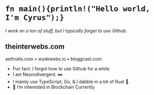 # `fn main(){println!("Hello world, I'm Cyrus");}`

_I work on a ton of stuff, but I typically forget to use Github._

theinterwebs.com
-
aethralis.com
•
wydewebs.io
•
bloggcast.com
- Fun fact: I forgot how to use Github for a while.
- I am Neurodivergent. 🛏️
- I mainly use TypeScript, Go, & I dabble in a bit of Rust 🦀.
- 👀 I’m interested in Blockchain Currently


<!---
cyrooz/cyrooz is a ✨ special ✨ repository because its `README.md` (this file) appears on your GitHub profile.
You can click the Preview link to take a look at your changes.
--->
